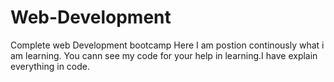 # Web-Development
Complete web Development bootcamp
Here  I am postion continously what i am learning.
You cann see my code for your help in learning.I have explain everything in code.
